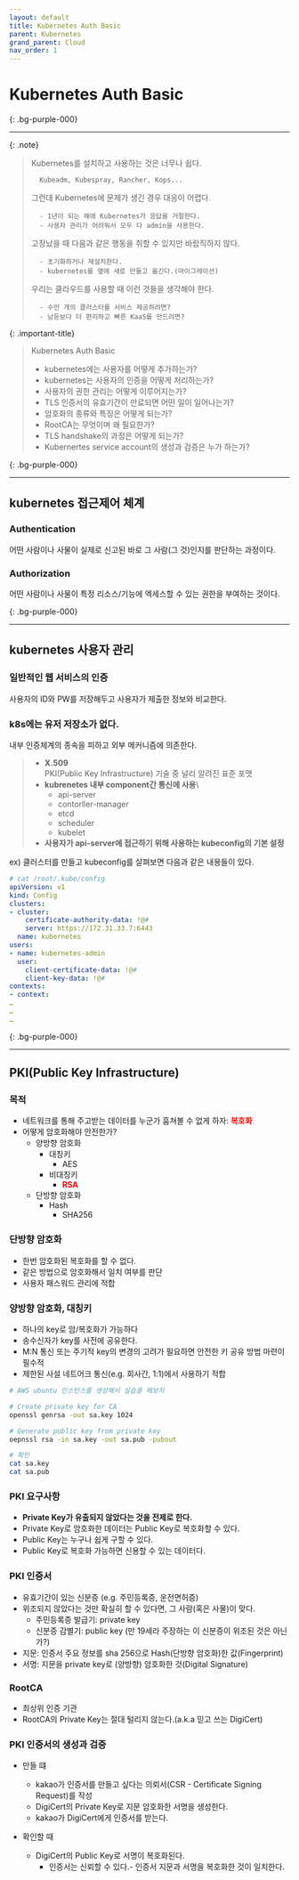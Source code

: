 ```yaml
---
layout: default
title: Kubernetes Auth Basic
parent: Kubernetes
grand_parent: Cloud
nav_order: 1
---
```


# **Kubernetes Auth Basic**

{: .bg-purple-000}

---

{: .note}

> Kubernetes를 설치하고 사용하는 것은 너무나 쉽다.
>
>       Kubeadm, Kubespray, Rancher, Kops...
>
> 그런데 Kubernetes에 문제가 생긴 경우 대응이 어렵다.
>
>       - 1년이 되는 해에 Kubernetes가 응답을 거절한다.
>       - 사용자 관리가 어려워서 모두 다 admin을 사용한다.
>
> 고장났을 때 다음과 같은 행동을 취할 수 있지만 바랍직하지 않다.
>
>       - 초기화하거나 재설치한다.
>       - kubernetes를 옆에 새로 만들고 옮긴다.(마이그레이션)
>
> 우리는 클라우드를 사용할 때 이런 것들을 생각해야 한다.
>
>       - 수만 개의 클러스터를 서비스 제공하려면?
>       - 남듣보다 더 편리하고 빠른 KaaS를 만드려면?

{: .important-title}

> Kubernetes Auth Basic
>
> - kubernetes에는 사용자를 어떻게 추가하는가?
> - kubernetes는 사용자의 인증을 어떻게 처리하는가?
> - 사용자의 권한 관리는 어떻게 이루어지는가?
> - TLS 인증서의 유효기간이 만료되면 어떤 일이 일어나는가?
> - 암호화의 종류와 특징은 어떻게 되는가?
> - RootCA는 무엇이며 왜 필요한가?
> - TLS handshake의 과정은 어떻게 되는가?
> - Kubernertes service account의 생성과 검증은 누가 하는가?

{: .bg-purple-000}

---

## kubernetes 접근제어 체계

### Authentication

어떤 사람이나 사물이 실제로 신고된 바로 그 사람(그 것)인지를 판단하는 과정이다.

### Authorization

어떤 사람이나 사물이 특정 리소스/기능에 엑세스할 수 있는 권한을 부여하는 것이다.

{: .bg-purple-000}

---

## kubernetes 사용자 관리

### 일반적인 웹 서비스의 인증

사용자의 ID와 PW를 저장해두고 사용자가 제출한 정보와 비교한다.

### k8s에는 유저 저장소가 없다.

내부 인증체계의 종속을 피하고 외부 메커니즘에 의존한다.

> - **X.509**\
>   PKI(Public Key Infrastructure) 기술 중 널리 알려진 표준 포맷
> - **kubrenetes 내부 component간 통신에 사용**\
>   - api-server
>   - contorller-manager
>   - etcd
>   - scheduler
>   - kubelet
> - **사용자가 api-server에 접근하기 위해 사용하는 kubeconfig의 기본 설정**

ex) 클러스터를 만들고 kubeconfig를 살펴보면 다음과 같은 내용들이 있다.

```yaml
# cat /root/.kube/config
apiVersion: v1
kind: Config
clusters:
- cluster:
    certificate-authority-data: !@#
    server: https://172.31.33.7:6443
  name: kubernetes
users:
- name: kubernetes-admin
  user:
    client-certificate-data: !@#
    client-key-data: !@#
contexts:
- context:
…
…
…
```

{: .bg-purple-000}

---

## PKI(Public Key Infrastructure)

### 목적

- 네트워크를 통해 주고받는 데이터를 누군가 훔쳐볼 수 없게 하자: <span style="color:red; font-weight:700">복호화</span>
- 어떻게 암호화해야 안전한가?
  - 양방향 암호화
    - 대칭키
      - AES
    - 비대칭키
      - <span style="color:red; font-weight:700">RSA</span>
  - 단방향 암호화
    - Hash
      - SHA256

### 단방향 암호화

- 한번 암호화된 복호화를 할 수 없다.
- 같은 방법으로 암호화해서 일치 여부를 판단
- 사용자 패스워드 관리에 적합

### 양방향 암호화, 대칭키

- 하나의 key로 암/복호화가 가능하다
- 송수신자가 key를 사전에 공유한다.
- M:N 통신 또는 주기적 key의 변경의 고려가 필요하면 안전한 키 공유 방법 마련이 필수적
- 제한된 사설 네트어크 통신(e.g. 회사간, 1:1)에서 사용하기 적합

```bash
# AWS ubuntu 인스턴스를 생성해서 실습을 해보자

# Create private key for CA
openssl genrsa -out sa.key 1024

# Generate public key from private key
oepnssl rsa -in sa.key -out sa.pub -pubout

# 확인
cat sa.key
cat sa.pub
```

### PKI 요구사항

- **Private Key가 유출되지 않았다는 것을 전제로 한다.**
- Private Key로 암호화한 데이터는 Public Key로 복호화할 수 있다.
- Public Key는 누구나 쉽게 구할 수 있다.
- Public Key로 복호화 가능하면 신용할 수 있는 데이터다.

### PKI 인증서

- 유효기간이 있는 신분증 (e.g. 주민등록증, 운전면허증)
- 위조되지 않았다는 것만 확실히 할 수 있다면, 그 사람(혹은 사물)이 맞다.
  - 주민등록증 발급기: private key
  - 신분증 감별기: public key (만 19세라 주장하는 이 신분증이 위조된 것은 아닌가?)
- 지문: 인증서 주요 정보를 sha 256으로 Hash(단방향 암호화)한 값(Fingerprint)
- 서명: 지문을 private key로 (양방향) 암호화한 것(Digital Signature)

### RootCA

- 최상위 인증 기관
- RootCA의 Private Key는 절대 털리지 않는다.(a.k.a 믿고 쓰는 DigiCert)

### PKI 인증서의 생성과 검증

- 만들 떄

  - kakao가 인증서를 만들고 싶다는 의뢰서(CSR - Certificate Signing Request)를 작성
  - DigiCert의 Private Key로 지문 암호화한 서명을 생성한다.
  - kakao가 DigiCert에게 인증서를 받는다.

- 확인할 때
  - DigiCert의 Public Key로 서명이 복호화된다.
    - 인증서는 신뢰할 수 있다.- 인증서 지문과 서명을 복호화한 것이 일치한다.

